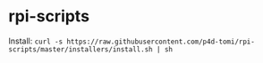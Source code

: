 # rpi-scripts

Install:
  ```curl -s https://raw.githubusercontent.com/p4d-tomi/rpi-scripts/master/installers/install.sh | sh```
